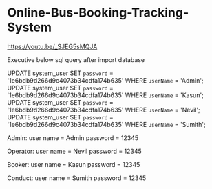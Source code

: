 # Online-Bus-Booking-Tracking-System
https://youtu.be/_SJEG5sMQJA


Executive below sql query after import database

UPDATE system_user SET `password` = '1e6bdb9d266d9c4073b34cdfa174b635' WHERE `userName` = 'Admin';
UPDATE system_user SET `password` = '1e6bdb9d266d9c4073b34cdfa174b635' WHERE `userName` = 'Kasun';
UPDATE system_user SET `password` = '1e6bdb9d266d9c4073b34cdfa174b635' WHERE `userName` = 'Nevil';
UPDATE system_user SET `password` = '1e6bdb9d266d9c4073b34cdfa174b635' WHERE `userName` = 'Sumith';

Admin:
user name = Admin
password = 12345

Operator:
user name = Nevil
password = 12345

Booker:
user name = Kasun
password = 12345

Conduct:
user name = Sumith
password = 12345﻿
